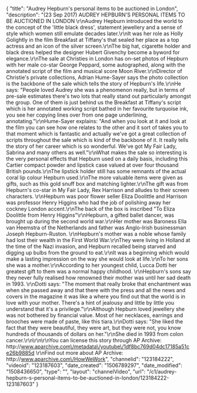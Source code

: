 {
    "title": "Audrey Hepburn's personal items to be auctioned in London",
    "description": "(23 Sep 2017) AUDREY HEPBURN'S PERSONAL ITEMS TO BE AUCTIONED IN LONDON \r\nAudrey Hepburn introduced the world to the concept of the 'little black dress', statement jewellery and a sense of style which women still emulate decades later.\r\nIt was her role as Holly Golightly in the film Breakfast at Tiffany's that sealed her place as a top actress and an icon of the silver screen.\r\nThe big hat, cigarette holder and black dress helped the designer Hubert Givenchy become a byword for elegance.\r\nThe sale at Christies in London has on-set photos of Hepburn with her male co-star George Peppard, some autographed, along with the annotated script of the film and musical score Moon River.\r\nDirector of Christie's private collections, Adrian Hume-Sayer says the photo collection is the backbone of the sale which tells the story of Hepburn's life.\r\nHe says: \"People loved Audrey she was a phenomenon really, but in terms of pre-sale estimates there's two lots that really stand out particularly amongst the group. One of them is just behind us the Breakfast at Tiffany's script which is her annotated working script bathed in her favourite turquoise ink, you see her copying lines over from one page underlining, annotating.\"\r\nHume-Sayer explains: \"And when you look at it and look at the film you can see how one relates to the other and it sort of takes you to that moment which is fantastic and actually we've got a great collection of scripts throughout the sale which is kind of the backbone of it. It really tells the story of her career which is so wonderful. We've got My Fair Lady, Sabrina and many others as well.\"\r\nWhat makes the sale so interesting is the very personal effects that Hepburn used on a daily basis, including this Cartier compact powder and lipstick case valued at over four thousand British pounds.\r\nThe lipstick holder still has some remnants of the actual coral lip colour Hepburn used.\r\nThe more valuable items were given as gifts, such as this gold snuff box and matching lighter.\r\nThe gift was from Hepburn's co-star in My Fair Lady, Rex Harrison and alludes to their screen characters. \r\nHepburn was poor flower seller Eliza Doolittle and Harrison was professor Henry Higgins who had the job of polishing away her cockney London accent.\r\nThe back of the box is inscribed \"To Eliza Doolittle from Henry Higgins\"\r\nHepburn, a gifted ballet dancer, was brought up during the second world war.\r\nHer mother was Baroness Ella van Heemstra of the Netherlands and father was Anglo-Irish businessman Joseph Hepburn-Ruston. \r\nHepburn's mother was a noble whose family had lost their wealth in the First World War.\r\nThey were living in Holland at the time of the Nazi invasion, and Hepburn recalled being starved and digging up bulbs from the ground to eat.\r\nIt was a beginning which would make a lasting impression on the way she would look at life.\r\nTo her sons she was a mother.\r\nAccording to her youngest child, Lucca Dotti her greatest gift to them was a normal happy childhood. \r\nHepburn's sons say they never fully realised how renowned their mother was until her sad death in 1993. \r\nDotti says: \"The moment that really broke that enchantment was when she passed away and that there with the press and all the news and covers in the magazine it was like a where you find out that the world is in love with your mother. There's a hint of jealousy and little by little you understand that it's a privilege.\"\r\nAlthough Hepburn loved jewellery she was not bothered by financial value. Most of her necklaces, earrings and brooches were made of paste, like this tiara.\r\nDotti says: \"She liked the fact that they were beautiful, they were art, but they were not, you know hundreds of thousands of dollars on her.\"\r\nShe died in 1993 from colon cancer.\r\n\r\n\r\nYou can license this story through AP Archive: http:\/\/www.aparchive.com\/metadata\/youtube\/1df8bc769d04dc17185a51ce26b9885d \r\nFind out more about AP Archive: http:\/\/www.aparchive.com\/HowWeWork",
    "channelid": "123184222",
    "videoid": "123187603",
    "date_created": "1506789297",
    "date_modified": "1508436650",
    "type": "",
    "layout": "channelVideo",
    "url": "\/c1\/audrey-hepburn-s-personal-items-to-be-auctioned-in-london\/123184222-123187603"
}
